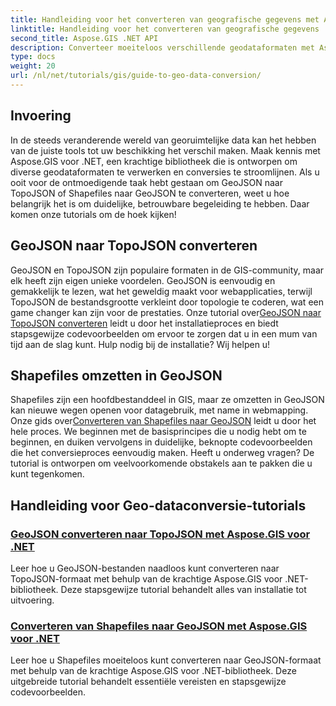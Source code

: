 ```yaml
---
title: Handleiding voor het converteren van geografische gegevens met Aspose.GIS voor .NET
linktitle: Handleiding voor het converteren van geografische gegevens
second_title: Aspose.GIS .NET API
description: Converteer moeiteloos verschillende geodataformaten met Aspose.GIS voor .NET. Bekijk onze tutorials over GeoJSON, TopoJSON en Shapefiles.
type: docs
weight: 20
url: /nl/net/tutorials/gis/guide-to-geo-data-conversion/
---
```

## Invoering

In de steeds veranderende wereld van georuimtelijke data kan het hebben van de juiste tools tot uw beschikking het verschil maken. Maak kennis met Aspose.GIS voor .NET, een krachtige bibliotheek die is ontworpen om diverse geodataformaten te verwerken en conversies te stroomlijnen. Als u ooit voor de ontmoedigende taak hebt gestaan om GeoJSON naar TopoJSON of Shapefiles naar GeoJSON te converteren, weet u hoe belangrijk het is om duidelijke, betrouwbare begeleiding te hebben. Daar komen onze tutorials om de hoek kijken!

## GeoJSON naar TopoJSON converteren

 GeoJSON en TopoJSON zijn populaire formaten in de GIS-community, maar elk heeft zijn eigen unieke voordelen. GeoJSON is eenvoudig en gemakkelijk te lezen, wat het geweldig maakt voor webapplicaties, terwijl TopoJSON de bestandsgrootte verkleint door topologie te coderen, wat een game changer kan zijn voor de prestaties. Onze tutorial over[GeoJSON naar TopoJSON converteren](./converting-geojson-to-topojson/) leidt u door het installatieproces en biedt stapsgewijze codevoorbeelden om ervoor te zorgen dat u in een mum van tijd aan de slag kunt. Hulp nodig bij de installatie? Wij helpen u!

## Shapefiles omzetten in GeoJSON

Shapefiles zijn een hoofdbestanddeel in GIS, maar ze omzetten in GeoJSON kan nieuwe wegen openen voor datagebruik, met name in webmapping. Onze gids over[Converteren van Shapefiles naar GeoJSON](./converting-shapefile-to-geojson/) leidt u door het hele proces. We beginnen met de basisprincipes die u nodig hebt om te beginnen, en duiken vervolgens in duidelijke, beknopte codevoorbeelden die het conversieproces eenvoudig maken. Heeft u onderweg vragen? De tutorial is ontworpen om veelvoorkomende obstakels aan te pakken die u kunt tegenkomen.

## Handleiding voor Geo-dataconversie-tutorials
### [GeoJSON converteren naar TopoJSON met Aspose.GIS voor .NET](./converting-geojson-to-topojson/)
Leer hoe u GeoJSON-bestanden naadloos kunt converteren naar TopoJSON-formaat met behulp van de krachtige Aspose.GIS voor .NET-bibliotheek. Deze stapsgewijze tutorial behandelt alles van installatie tot uitvoering.
### [Converteren van Shapefiles naar GeoJSON met Aspose.GIS voor .NET](./converting-shapefile-to-geojson/)
Leer hoe u Shapefiles moeiteloos kunt converteren naar GeoJSON-formaat met behulp van de krachtige Aspose.GIS voor .NET-bibliotheek. Deze uitgebreide tutorial behandelt essentiële vereisten en stapsgewijze codevoorbeelden.